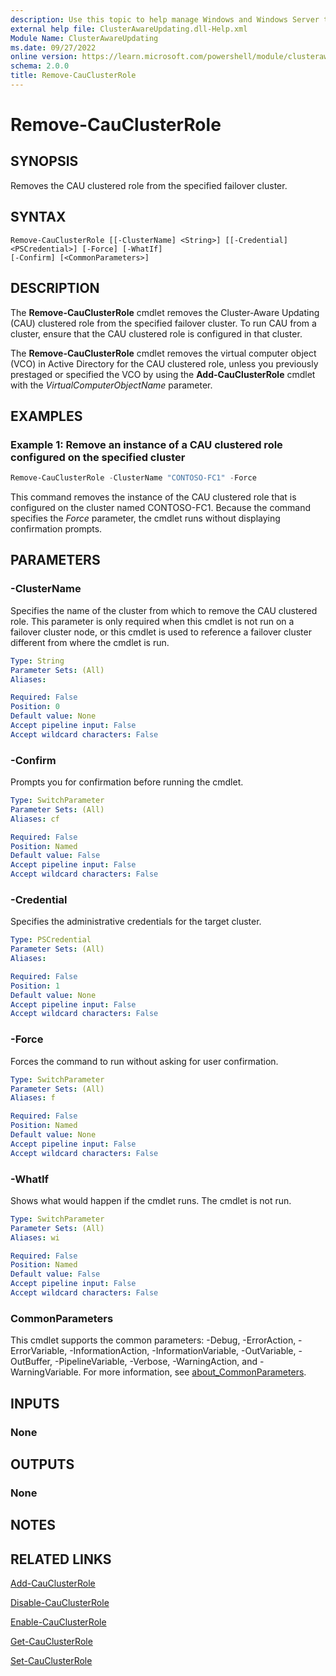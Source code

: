 ```yaml
---
description: Use this topic to help manage Windows and Windows Server technologies with Windows PowerShell.
external help file: ClusterAwareUpdating.dll-Help.xml
Module Name: ClusterAwareUpdating
ms.date: 09/27/2022
online version: https://learn.microsoft.com/powershell/module/clusterawareupdating/remove-cauclusterrole?view=windowsserver2022-ps&wt.mc_id=ps-gethelp
schema: 2.0.0
title: Remove-CauClusterRole
---
```


# Remove-CauClusterRole

## SYNOPSIS
Removes the CAU clustered role from the specified failover cluster.

## SYNTAX

```
Remove-CauClusterRole [[-ClusterName] <String>] [[-Credential] <PSCredential>] [-Force] [-WhatIf]
[-Confirm] [<CommonParameters>]
```

## DESCRIPTION
The **Remove-CauClusterRole** cmdlet removes the Cluster-Aware Updating (CAU) clustered role from
the specified failover cluster. To run CAU from a cluster, ensure that the CAU clustered role is
configured in that cluster.

The **Remove-CauClusterRole** cmdlet removes the virtual computer object (VCO) in Active Directory
for the CAU clustered role, unless you previously prestaged or specified the VCO by using the
**Add-CauClusterRole** cmdlet with the *VirtualComputerObjectName* parameter.

## EXAMPLES

### Example 1: Remove an instance of a CAU clustered role configured on the specified cluster
```powershell
Remove-CauClusterRole -ClusterName "CONTOSO-FC1" -Force
```

This command removes the instance of the CAU clustered role that is configured on the cluster named
CONTOSO-FC1. Because the command specifies the *Force* parameter, the cmdlet runs without displaying
confirmation prompts.

## PARAMETERS

### -ClusterName
Specifies the name of the cluster from which to remove the CAU clustered role. This parameter is
only required when this cmdlet is not run on a failover cluster node, or this cmdlet is used to
reference a failover cluster different from where the cmdlet is run.

```yaml
Type: String
Parameter Sets: (All)
Aliases: 

Required: False
Position: 0
Default value: None
Accept pipeline input: False
Accept wildcard characters: False
```

### -Confirm
Prompts you for confirmation before running the cmdlet.

```yaml
Type: SwitchParameter
Parameter Sets: (All)
Aliases: cf

Required: False
Position: Named
Default value: False
Accept pipeline input: False
Accept wildcard characters: False
```

### -Credential
Specifies the administrative credentials for the target cluster.

```yaml
Type: PSCredential
Parameter Sets: (All)
Aliases: 

Required: False
Position: 1
Default value: None
Accept pipeline input: False
Accept wildcard characters: False
```

### -Force
Forces the command to run without asking for user confirmation.

```yaml
Type: SwitchParameter
Parameter Sets: (All)
Aliases: f

Required: False
Position: Named
Default value: None
Accept pipeline input: False
Accept wildcard characters: False
```

### -WhatIf
Shows what would happen if the cmdlet runs.
The cmdlet is not run.

```yaml
Type: SwitchParameter
Parameter Sets: (All)
Aliases: wi

Required: False
Position: Named
Default value: False
Accept pipeline input: False
Accept wildcard characters: False
```

### CommonParameters
This cmdlet supports the common parameters: -Debug, -ErrorAction, -ErrorVariable,
-InformationAction, -InformationVariable, -OutVariable, -OutBuffer, -PipelineVariable, -Verbose,
-WarningAction, and -WarningVariable. For more information, see
[about_CommonParameters](https://go.microsoft.com/fwlink/?LinkID=113216).

## INPUTS

### None

## OUTPUTS

### None

## NOTES

## RELATED LINKS

[Add-CauClusterRole](./Add-CauClusterRole.md)

[Disable-CauClusterRole](./Disable-CauClusterRole.md)

[Enable-CauClusterRole](./Enable-CauClusterRole.md)

[Get-CauClusterRole](./Get-CauClusterRole.md)

[Set-CauClusterRole](./Set-CauClusterRole.md)


